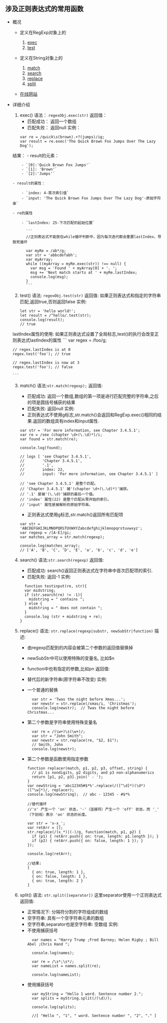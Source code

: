 ## 涉及正则表达式的常用函数

- 概况

  - 定义在RegExp对象上的
    1. [exec](https://developer.mozilla.org/zh-CN/docs/Web/JavaScript/Reference/Global_Objects/RegExp/exec)
    2. [test](https://developer.mozilla.org/en-US/docs/Web/JavaScript/Reference/Global_Objects/RegExp/test)

  - 定义在String对象上的
    1. [match](https://developer.mozilla.org/en-US/docs/Web/JavaScript/Reference/Global_Objects/String/match)
    2. [search](https://developer.mozilla.org/en-US/docs/Web/JavaScript/Reference/Global_Objects/String/search)
    3. [replace](https://developer.mozilla.org/zh-CN/docs/Web/JavaScript/Reference/Global_Objects/String/replace)
    4. [split](https://developer.mozilla.org/en-US/docs/Web/JavaScript/Reference/Global_Objects/String/split)

  - [在线网站](https://regexr.com/)

- 详细介绍
  1. exec()
    语法： `regexObj.exec(str)`
    返回值： 
      - 匹配成功： 返回一个数组
      - 匹配失败： 返回null
    实例：
      ````
      var re = /quick\s(brown).+?(jumps)/ig;
      var result = re.exec('The Quick Brown Fox Jumps Over The Lazy Dog');

      ````
    结果：
      - result的元素：

          - `[0]:'Quick Brown Fox Jumps'`
          - `[1]: 'Brown'`
          - `[2]:'Jumps'`

      - result的属性：

          - `index: 4-首次索引值`
          - `input: 'The Quick Brown Fox Jumps Over The Lazy Dog'-原始字符串`

      - re的属性

          - `lastIndex: 25-下次匹配的起始位置`

            ```
            //正则表达式不能放在while循环判断中，因为每次迭代都会重置lastIndex，导致死循环

            var myRe = /ab*/g;
            var str = 'abbcdefabh';
            var myArray;
            while ((myArray = myRe.exec(str)) !== null) {
              var msg = 'Found ' + myArray[0] + '. ';
              msg += 'Next match starts at ' + myRe.lastIndex;
              console.log(msg);
            }
            ```

  2. test()
    语法: `regexObj.test(str)`
    返回值: 如果正则表达式和指定的字符串匹配,返回true,否则返回false
    实例: 
      ```
      let str = 'hello world!';
      let result = /^hello/.test(str);
      console.log(result); 
      // true

      ```
    lastIndex属性的使用:
      如果正则表达式设置了全局标志,test()的执行会改变正则表达式lastIndex的属性
      ```
      var regex = /foo/g;

      // regex.lastIndex is at 0
      regex.test('foo'); // true

      // regex.lastIndex is now at 3
      regex.test('foo'); // false

      ```
  3. match()
    语法:`str.match(regexp);`
    返回值:
      - 匹配成功: 返回一个数组,数组的第一项是进行匹配完整的字符串,之后的项是圆括号捕获的结果
      - 匹配失败: 返回null
    实例:
      - 正则表达式不使用g标志,str.match()会返回和RegExp.exec()相同的结果.返回的数组具有index和input属性.

      ```
      var str = 'For more information, see Chapter 3.4.5.1';
      var re = /see (chapter \d+(\.\d)*)/i;
      var found = str.match(re);

      console.log(found);

      // logs [ 'see Chapter 3.4.5.1',
      //        'Chapter 3.4.5.1',
      //        '.1',
      //        index: 22,
      //        input: 'For more information, see Chapter 3.4.5.1' ]

      // 'see Chapter 3.4.5.1' 是整个匹配。
      // 'Chapter 3.4.5.1' 被'(chapter \d+(\.\d)*)'捕获。
      // '.1' 是被'(\.\d)'捕获的最后一个值。
      // 'index' 属性(22) 是整个匹配从零开始的索引。
      // 'input' 属性是被解析的原始字符串。

      ```

      - 正则表达式使用g标志,str.match()返回所有匹配项
      ```
      var str = 'ABCDEFGHIJKLMNOPQRSTUVWXYZabcdefghijklmnopqrstuvwxyz';
      var regexp = /[A-E]/gi;
      var matches_array = str.match(regexp);

      console.log(matches_array);
      // ['A', 'B', 'C', 'D', 'E', 'a', 'b', 'c', 'd', 'e']

      ```
  4. search()
    语法:`str.search(regexp)`
    返回值:
      - 匹配成功: search()返回正则表达式在字符串中首次匹配项的索引.
      - 匹配失败: 返回-1
    实例:
      ```
        function testinput(re, str){
        var midstring;
        if (str.search(re) != -1){
          midstring = " contains ";
        } else {
          midstring = " does not contain ";
        }
        console.log (str + midstring + re);
      }

      ```
  5. replace()
    语法: `str.replace(regexp|substr, newSubStr|function)`
    描述: 
      - 由regexp匹配到的内容会被第二个参数的返回值替换掉
      - newSubStr中可以使用特殊的变量名, 比如$n
      - function中也有指定的参数,比如pn
    返回值:
      - 替代后的新字符串(原字符串不改变)
    实例:
      - 一个普通的替换
        ```
          var str = 'Twas the night before Xmas...';
          var newstr = str.replace(/xmas/i, 'Christmas');
          console.log(newstr);  // Twas the night before Christmas...
        
        ```
      - 第二个参数是字符串使用特殊变量名
        ```
          var re = /(\w+)\s(\w+)/;
          var str = "John Smith";
          var newstr = str.replace(re, "$2, $1");
          // Smith, John
          console.log(newstr);
        
        ```
      
      - 第二个参数是函数使用指定参数
        ```
        function replacer(match, p1, p2, p3, offset, string) {
          // p1 is nondigits, p2 digits, and p3 non-alphanumerics
          return [p1, p2, p3].join(' - ');
        }
        var newString = 'abc12345#$*%'.replace(/([^\d]*)(\d*)([^\w]*)/, replacer);
        console.log(newString);  // abc - 12345 - #$*%

        //替代循环
        //'x' 产生一个 'on' 状态，'-'（连接符）产生一个 'off' 状态，而 '_' （下划线）表示 'on' 状态的长度。

        var str = 'x-x_';
        var retArr = [];
        str.replace(/(x_*)|(-)/g, function(match, p1, p2) {
          if (p1) { retArr.push({ on: true, length: p1.length }); }
          if (p2) { retArr.push({ on: false, length: 1 }); }
        });

        console.log(retArr);

        //结果:
        [
          { on: true, length: 1 },
          { on: false, length: 1 },
          { on: true, length: 2 }
        ]

        ```
  
  6. split()
    语法: `str.split([separator])`  这里separator使用一个正则表达式
    返回值:
      - 正常情况下: 分隔符分割的字符组成的数组
      - 空字符串: 具有一个空字符串元素的数组
      - 空字符串,separator也是空字符串: 空数组
    实例:
      - 不使用捕获括号
        ```
          var names = "Harry Trump ;Fred Barney; Helen Rigby ; Bill Abel ;Chris Hand ";

          console.log(names);

          var re = /\s*;\s*/;
          var nameList = names.split(re);

          console.log(nameList);
        
         ```
      - 使用捕获括号
        ```
          var myString = "Hello 1 word. Sentence number 2.";
          var splits = myString.split(/(\d)/);

          console.log(splits);

          //[ "Hello ", "1", " word. Sentence number ", "2", "." ]

        ```
